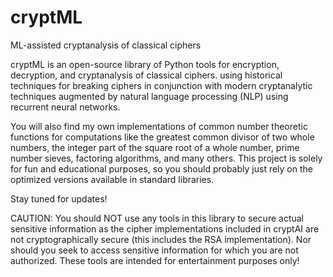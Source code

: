 # cryptML
 ML-assisted cryptanalysis of classical ciphers

cryptML is an open-source library of Python tools for encryption, decryption, and cryptanalysis of classical ciphers.  using historical techniques for breaking ciphers in conjunction with modern cryptanalytic techniques augmented by natural language processing (NLP) using recurrent neural networks. 

You will also find my own implementations of common number theoretic functions for computations like the greatest common divisor of two whole numbers, the integer part of the square root of a whole number, prime number sieves, factoring algorithms, and many others. This project is solely for fun and educational purposes, so you should probably just rely on the optimized versions available in standard libraries.

Stay tuned for updates!

CAUTION: You should NOT use any tools in this library to secure actual sensitive information as the cipher implementations included in cryptAI are not cryptographically secure (this includes the RSA implementation). Nor should you seek to access sensitive information for which you are not authorized. These tools are intended for entertainment purposes only!
